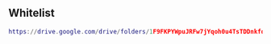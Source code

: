## Whitelist
```lua
https://drive.google.com/drive/folders/1F9FKPYWpuJRFw7jYqoh0u4TsTDDnkfdn?usp=sharing
```
